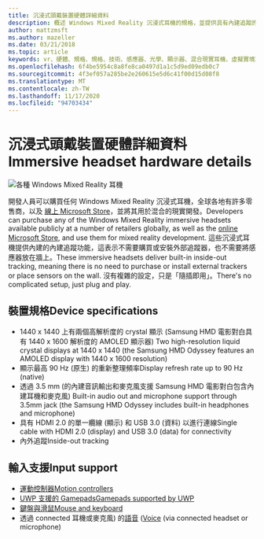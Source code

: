 ```yaml
---
title: 沉浸式頭戴裝置硬體詳細資料
description: 概述 Windows Mixed Reality 沉浸式耳機的規格，並提供具有內建追蹤的 VR (不需要) 任何外部設定。
author: mattzmsft
ms.author: mazeller
ms.date: 03/21/2018
ms.topic: article
keywords: vr、硬體、規格、規格、技術、感應器、光學、顯示器、混合現實耳機、虛擬實境耳機、何謂虛擬實境、沉浸式耳機
ms.openlocfilehash: 6f4be5954c8a8fe8ca0497d1a1c5d9ed09edb0c7
ms.sourcegitcommit: 4f3ef057a285be2e260615e5d6c41f00d15d08f8
ms.translationtype: MT
ms.contentlocale: zh-TW
ms.lasthandoff: 11/17/2020
ms.locfileid: "94703434"
---
```

# <a name="immersive-headset-hardware-details"></a><span data-ttu-id="252ec-104">沉浸式頭戴裝置硬體詳細資料</span><span class="sxs-lookup"><span data-stu-id="252ec-104">Immersive headset hardware details</span></span>

![各種 Windows Mixed Reality 耳機](images/MR-headsets.png)

<span data-ttu-id="252ec-106">開發人員可以購買任何 Windows Mixed Reality 沉浸式耳機，全球各地有許多零售商，以及 [線上 Microsoft Store](https://www.microsoft.com/store/collections/VRandMixedrealityheadsets)，並將其用於混合的現實開發。</span><span class="sxs-lookup"><span data-stu-id="252ec-106">Developers can purchase any of the Windows Mixed Reality immersive headsets available publicly at a number of retailers globally, as well as the [online Microsoft Store](https://www.microsoft.com/store/collections/VRandMixedrealityheadsets), and use them for mixed reality development.</span></span> <span data-ttu-id="252ec-107">這些沉浸式耳機提供內建的內建追蹤功能，這表示不需要購買或安裝外部追蹤器，也不需要將感應器放在牆上。</span><span class="sxs-lookup"><span data-stu-id="252ec-107">These immersive headsets deliver built-in inside-out tracking, meaning there is no need to purchase or install external trackers or place sensors on the wall.</span></span> <span data-ttu-id="252ec-108">沒有複雜的設定，只是「隨插即用」。</span><span class="sxs-lookup"><span data-stu-id="252ec-108">There's no complicated setup, just plug and play.</span></span>

## <a name="device-specifications"></a><span data-ttu-id="252ec-109">裝置規格</span><span class="sxs-lookup"><span data-stu-id="252ec-109">Device specifications</span></span>
* <span data-ttu-id="252ec-110">1440 x 1440 上有兩個高解析度的 crystal 顯示 (Samsung HMD 電影對白具有 1440 x 1600 解析度的 AMOLED 顯示器) </span><span class="sxs-lookup"><span data-stu-id="252ec-110">Two high-resolution liquid crystal displays at 1440 x 1440 (the Samsung HMD Odyssey features an AMOLED display with 1440 x 1600 resolution)</span></span>
* <span data-ttu-id="252ec-111">顯示最高 90 Hz (原生) 的重新整理頻率</span><span class="sxs-lookup"><span data-stu-id="252ec-111">Display refresh rate up to 90 Hz (native)</span></span>
* <span data-ttu-id="252ec-112">透過 3.5 mm (的內建音訊輸出和麥克風支援 Samsung HMD 電影對白包含內建耳機和麥克風) </span><span class="sxs-lookup"><span data-stu-id="252ec-112">Built-in audio out and microphone support through 3.5mm jack (the Samsung HMD Odyssey includes built-in headphones and microphone)</span></span>
* <span data-ttu-id="252ec-113">具有 HDMI 2.0 的單一纜線 (顯示) 和 USB 3.0 (資料) 以進行連線</span><span class="sxs-lookup"><span data-stu-id="252ec-113">Single cable with HDMI 2.0 (display) and USB 3.0 (data) for connectivity</span></span>
* <span data-ttu-id="252ec-114">內外追蹤</span><span class="sxs-lookup"><span data-stu-id="252ec-114">Inside-out tracking</span></span>

## <a name="input-support"></a><span data-ttu-id="252ec-115">輸入支援</span><span class="sxs-lookup"><span data-stu-id="252ec-115">Input support</span></span>
* [<span data-ttu-id="252ec-116">運動控制器</span><span class="sxs-lookup"><span data-stu-id="252ec-116">Motion controllers</span></span>](../design/motion-controllers.md)
* [<span data-ttu-id="252ec-117">UWP 支援的 Gamepads</span><span class="sxs-lookup"><span data-stu-id="252ec-117">Gamepads supported by UWP</span></span>](hardware-accessories.md)
* [<span data-ttu-id="252ec-118">鍵盤與滑鼠</span><span class="sxs-lookup"><span data-stu-id="252ec-118">Mouse and keyboard</span></span>](hardware-accessories.md)
* <span data-ttu-id="252ec-119">透過 connected 耳機或麥克風) 的[語音](../design/voice-input.md) (</span><span class="sxs-lookup"><span data-stu-id="252ec-119">[Voice](../design/voice-input.md) (via connected headset or microphone)</span></span>

